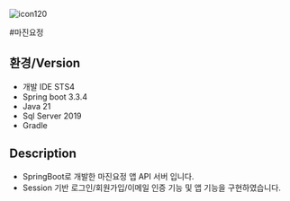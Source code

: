 ![icon120](https://github.com/user-attachments/assets/8dfaabe7-26f0-4301-b03f-e93a9327f52c)

#마진요정
## 환경/Version 
 - 개발 IDE STS4
 - Spring boot 3.3.4
 - Java 21
 - Sql Server 2019
 - Gradle

## Description
- SpringBoot로 개발한 마진요정 앱 API 서버 입니다.
- Session 기반 로그인/회원가입/이메일 인증 기능 및 앱 기능을 구현하였습니다.


